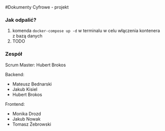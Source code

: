 #Dokumenty Cyfrowe - projekt

### Jak odpalić?

1. komenda ```docker-compose up -d``` w terminalu w celu włączenia kontenera z bazą danych
2. TODO

### Zespół

Scrum Master: Hubert Brokos

Backend:
- Mateusz Bednarski
- Jakub Kisiel
- Hubert Brokos

Frontend:
- Monika Drozd
- Jakub Nowak
- Tomasz Żebrowski
